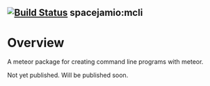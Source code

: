 [![Build Status](https://travis-ci.org/spacejamio/meteor-cli.svg?branch=master)](https://travis-ci.org/spacejamio/meteor-cli)
spacejamio:mcli
--------------
# Overview

A meteor package for creating command line programs with meteor.

Not yet published. Will be published soon.
